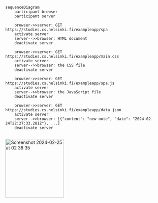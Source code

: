 ```mermaid
sequenceDiagram
    participant browser
    participant server

    browser->>server: GET https://studies.cs.helsinki.fi/exampleapp/spa
    activate server
    server-->>browser: HTML document
    deactivate server

    browser->>server: GET https://studies.cs.helsinki.fi/exampleapp/main.css
    activate server
    server-->>browser: the CSS file
    deactivate server

    browser->>server: GET https://studies.cs.helsinki.fi/exampleapp/spa.js
    activate server
    server-->>browser: the JavaScript file
    deactivate server

    browser->>server: GET https://studies.cs.helsinki.fi/exampleapp/data.json
    activate server
    server-->>browser: [{"content": "new note", "date": "2024-02-24T22:27:33.281Z"}, ...]
    deactivate server
    
```
<img width="184" alt="Screenshot 2024-02-25 at 02 38 35" src="https://github.com/yuqinggongyg/full-stack-open/assets/122472773/7a0d968a-4ab7-4a3c-9fdc-23cf1cb1dc64">


